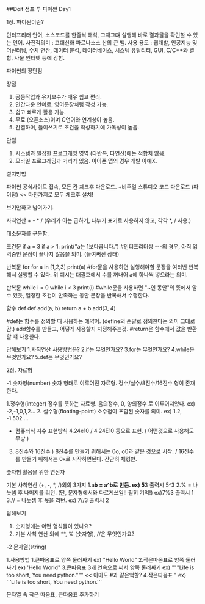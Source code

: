 ##Doit 점프 투 파이썬 Day1


1장. 파이썬이란? 


  인터프리터 언어, 소스코드를 한줄씩 해석, 그때그떄 실행해 바로 결과물을 확인할 수 있는 언어.
  사전적의미 : 고대신화 파르나소스 산의 큰 뱀.
  사용 용도 : 웹개발, 인공지능 및 머신러닝, 수치 연산, 데이터 분석, 데이터베이스, 시스템 유틸리티, GUI, C/C++와 결합, 사물 인터넷 등에 강함.


파이썬의 장단점


장점 

  1. 공동작업과 유지보수가 매우 쉽고 편리.
  2. 인간다운 언어로, 영어문장처럼 작성 가능.
  3. 쉽고 빠르게 활용 가능.
  4. 무료 (오픈소스)이며 C언어와 연계성이 높음.
  5. 간결하며, 들여쓰기로 조건을 작성하기에 가독성이 높음.

단점

  1. 시스템과 밀접한 프로그래밍 영역 (다반복, 다연산)에는 적합치 않음.
  2. 모바일 프로그래밍과 거리가 있음. 아이폰 앱의 경우 개발 아예X.


설치방법


파이썬 공식사이트 접속, 모든 칸 체크후 다운로드. +비주얼 스튜디오 코드 다운로드 (파이참) << 마찬가지로 모두 체크후 설치!


보기만하고 넘어가기.

사칙연산 + - * / (우리가 아는 곱하기, 나누기 표기로 사용하지 않고, 각각 *, / 사용.)

대소문자를 구분함.

조건문 if
a = 3
if a > 1:
  print("a는 1보다큽니다.")
#인터프리터상 ---의 경우, 아직 입력중인 문장이 끝나지 않음을 의미. (들여써진 상태)

반복문 for
for a in [1,2,3]
  print(a)
#for문을 사용하면 실행해야할 문장을 여러번 반복해서 실행할 수 있다. 위 예시는 대괄호에서 수를 꺼내어 a에 하나씩 넣으라는 의미.

반복문 while
i = 0
  while i < 3
  print(i)
#while문을 사용하면 "~인 동안"의 뜻에서 알 수 있듯, 일정한 조건이 만족하는 동안 문장을 반복해서 수행한다.

함수 def
def add(a, b)
  return a + b
add(3, 4)

#def는 함수를 정의할 때 사용하는 예약어. (define의 준말로 정의한다는 의미 그대로감.) add함수를 만들고, 어떻게 사용할지 지정해주는것. 
#return은 함수에서 값을 반환할 떄 사용한다.

답해보기
1.사칙연산 사용방법은?
2.if는 무엇인가요?
3.for는 무엇인가요?
4.while은 무엇인가요?
5.def는 무엇인가요?


2장. 자료형 


-1.숫자형(number)
숫자 형태로 이루어진 자료형. 정수/실수/8진수/16진수 형이 존재한다.

  1.정수형(integer) 정수를 뜻하는 자료형. 음의정수, 0, 양의정수 로 이루어져있다. ex) -2,-1,0,1,2...
  2. 실수형(floating-point) 소수점이 포함된 숫자를 의미. ex) 1.2, -1.502 ...
  + 컴퓨터식 지수 표현방식 4.24e10 / 4.24E10 등으로 표현. ( 어떤것으로 사용해도 무방.)
  3. 8진수와 16진수 ) 8진수를 만들기 위해서는 0o, o0과 같은 것으로 시작. / 16진수를 만들기 위해서는 0x로 시작하면된다. 간단히 체킹만.

숫자형 활용을 위한 연산자

기본 사칙연산 (+, -, *, /)외의 3가지
  1.a**b = a^b로 만듬. ex) 5**3 출력시 5^3
  2.% = 나눗셈 후 나머지를 리턴. (단, 문자형에서와 다르게쓰임!! 필히 기억!) ex)7%3 출력시 1
  3.// = 나눗셈 후 몫을 리턴. ex) 7//3 출력시 2

답해보기
1. 숫자형에는 어떤 형식들이 있나요?
2. 기본 사칙 연산 외에 **, % (숫자형), //은 무엇인가요?

-2 문자열(string)

1.사용방법
  1.큰따옴표로 양쪽 둘러싸기 ex) "Hello World"
  2.작은따옴표로 양쪽 둘러싸기 ex) 'Hello World"
  3.큰따옴표 3개 연속으로 써서 양쪽 둘러싸기 ex) """Life is too short, You need python.""" << 아마도 #과 같은역할?
  4.작은따옴표 " ex) '''Life is too short, You need python.'''

문자열 속 작은 따옴표, 큰따옴표 추가하기

